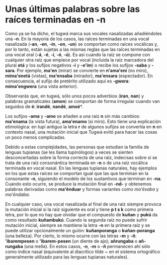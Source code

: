 # Unas últimas palabras sobre las raíces terminadas en -n

Como ya se ha dicho, el tugwá marca sus vocales nasalizadas añadiéndoles una **-n**. En la mayoría de los casos, las raíces terminadas en una vocal nasalizada (**-an**, **-en**, **-in**, **-on**, **-un**) se comportan como raíces vocálicas y, por lo tanto, están sujetas a las mismas reglas que las raíces terminadas en una vocal oral (**-á**, **-é**, **-í**, **-ó**, **-ú**). Es así cuando la raíz se compone con cualquier otra raíz que empiece por vocal (incluida la raíz marcadora del plural **etá** y los sufijos negativos **-i** y **-e'im**) o recibe los sufijos **-saba** y **-sara**. Por ejemplo, **ma'en** (mirar) se convierte en **n'ama'eni** (no miro), **mima'enetá** (vistas), **ma'ensaba** (mirador), **ma'ensara** (espectador). En consecuencia, el sufijo de pretérito utilizado aquí es **-gwera**: **mima'engwera** (una vista anterior).

Observarás que, en tugwá, sólo unos pocos adverbios (**iran**, **nan**) y palabras gramaticales (**amon**) se comportan de forma irregular cuando van seguidos de **é**: **irandé**, **nandé**, **amoé***.

Los sufijos **-ama** y **-amo** se añaden a una raíz **n** sin más cambios: **ma'enama** (la vista futura), **ama'enamo** (si miro). Esto tiene una explicación etimológica: en tupí antiguo la letra **r** de algunos sufijos se convertía en **n** en contexto nasal, una mutación inicial que Tugwá evitó para hacer las cosas un poco menos complicadas.

Debido a estas complejidades, las personas que estudian la familia de lenguas tupianas (se les llama tupinólogos) a veces se sienten desconcertadas sobre la forma correcta de una raíz, indecisas sobre si se trata de una raíz consonántica terminada en **-n** o de una raíz vocálica terminada en vocal nasal. En las lenguas tupianas naturales, hay ejemplos en los que estas raíces se comportan igual que las que terminan en la consonante **-n**, siguiendo el modelo de los sustantivos que terminan en **-na**. Cuando esto ocurre, se produce la mutación final en **-nd-** y obtenemos palabras derivadas como **ma'ẽnduar** y formas variantes como _ma'ẽsaba_ y _ma'ẽndaba_.

En cualquier caso, una vocal nasalizada al final de una raíz siempre provoca la mutación inicial si la raíz siguiente es oral y tiene **p t s k** como primera letra, por lo que no hay que olvidar que el compuesto de **kuñan** y **pukú** da como resultado **kuñambukú**. Cuando la segunda raíz no puede sufrir mutación inicial, siempre se mantiene la letra **-n** en la primera raíz y se puede utilizar opcionalmente un guión: **kuñanporanga** o **kuñan-poranga** (una belleza). Por cierto, lo mismo ocurre con las letras **-m** y **-ñ**: **'ibarempesen** o **'ibarem-pesen** (un diente de ajo); **añrungaba** o **añ-rungaba** (una mella). En estos casos, **-n**, **-m** o **-ñ** permanecen ahí sólo como índice nasal (equivalente al diacrítico tilde ~ en el sistema ortográfico generalmente utilizado para las lenguas tupianas naturales).
